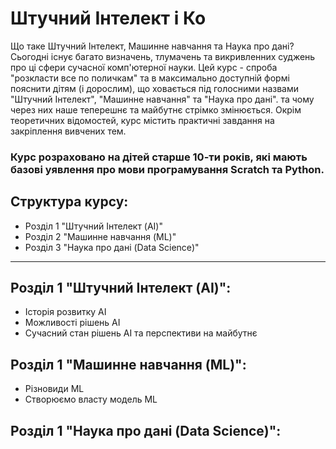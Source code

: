 # Штучний Інтелект і Ко

Що таке Штучний Інтелект, Машинне навчання та Наука про дані? Сьогодні існує багато визначень, тлумачень та викривленних суджень про ці сфери сучасної комп'ютерної науки.
Цей курс - спроба "розкласти все по поличкам" та в максимально доступній формі пояснити дітям (і дорослим), що ховається під голосними назвами "Штучний Інтелект", "Машинне навчання" та "Наука про дані". та чому через них наше теперешнє та майбутнє стрімко змінюється.
Окрім теоретичних відомостей, курс містить практичні завдання на закріплення вивчених тем.

### Курс розраховано на дітей старше 10-ти років, які мають базові уявлення про мови програмування Scratch та Python.

## Структура курсу:
- Розділ 1 "Штучний Інтелект (AI)" 
- Розділ 2 "Машинне навчання (ML)"
- Розділ 3 "Наука про дані (Data Science)"
---
## Розділ 1 "Штучний Інтелект (AI)":

- Історія розвитку AI
- Можливості рішень AI
- Сучасний стан рішень AI та перспективи на майбутнє

## Розділ 1 "Машинне навчання (ML)":

- Різновиди ML
- Створюємо власту модель ML

## Розділ 1 "Наука про дані (Data Science)":


###
###
#
